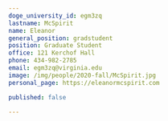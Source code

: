 ```yaml
---
doge_university_id: egm3zq
lastname: McSpirit
name: Eleanor
general_position: gradstudent
position: Graduate Student
office: 121 Kerchof Hall
phone: 434-982-2785
email: egm3zq@virginia.edu
image: /img/people/2020-fall/McSpirit.jpg 
personal_page: https://eleanormcspirit.com

published: false

---
```

